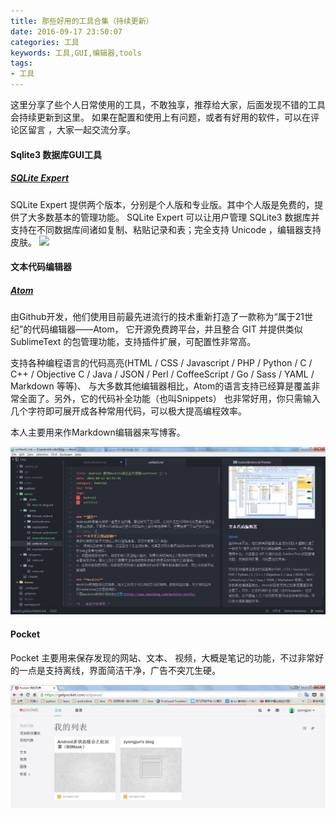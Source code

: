 ```yaml
---
title: 那些好用的工具合集（持续更新）
date: 2016-09-17 23:50:07
categories: 工具
keywords: 工具,GUI,编辑器,tools
tags:
- 工具
---
```


这里分享了些个人日常使用的工具，不敢独享，推荐给大家，后面发现不错的工具会持续更新到这里。 如果在配置和使用上有问题，或者有好用的软件，可以在评论区留言 ，大家一起交流分享。

<!--more-->
#### Sqlite3 数据库GUI工具
##### [SQLite Expert](http://www.sqliteexpert.com)
SQLite Expert 提供两个版本，分别是个人版和专业版。其中个人版是免费的，提供了大多数基本的管理功能。
SQLite Expert 可以让用户管理 SQLite3 数据库并支持在不同数据库间诸如复制、粘贴记录和表；完全支持 Unicode ，编辑器支持皮肤。
![](http://www.sqliteexpert.com/images/sqliteexpert-demo.png)

#### 文本代码编辑器
##### [Atom](https://atom.io/)

由Github开发，他们使用目前最先进流行的技术重新打造了一款称为“属于21世纪”的代码编辑器——Atom， 它开源免费跨平台，并且整合 GIT 并提供类似 SublimeText 的包管理功能，支持插件扩展，可配置性非常高。

支持各种编程语言的代码高亮(HTML / CSS / Javascript / PHP / Python / C / C++ / Objective C / Java / JSON / Perl / CoffeeScript / Go / Sass / YAML / Markdown 等等)、 与大多数其他编辑器相比，Atom的语言支持已经算是覆盖非常全面了。另外，它的代码补全功能（也叫Snippets） 也非常好用，你只需输入几个字符即可展开成各种常用代码，可以极大提高编程效率。

本人主要用来作Markdown编辑器来写博客。

![Atom](toolscollection/atom.png)

#### Pocket
Pocket 主要用来保存发现的网站、文本、 视频，大概是笔记的功能，不过非常好的一点是支持离线，界面简洁干净，广告不突兀生硬。

![pocket](toolscollection/pocket.png)
